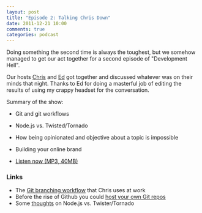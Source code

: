 ```yaml
---
layout: post
title: "Episode 2: Talking Chris Down"
date: 2011-12-21 10:00 
comments: true
categories: podcast
---
```


Doing something the second time is always the toughest, but we somehow managed
to get our act together for a second episode of "Development Hell".

Our hosts [Chris](http://twitter.com/chartjes) and [Ed](http://twitter.com/funkatron)
got together and discussed whatever was on their minds that night. Thanks to
Ed for doing a masterful job of editing the results of using my crappy headset
for the conversation.

Summary of the show:

* Git and git workflows
* Node.js vs. Twisted/Tornado
* How being opinionated and objective about a topic is impossible
* Building your online brand

* <a href="http://devhell.s3.amazonaws.com/ep2-64mono.mp3" rel="enclosure">Listen now (MP3, 40MB)</a>

### Links

* The [Git branching workflow](http://nvie.com/posts/a-successful-git-branching-model/) that Chris uses at work
* Before the rise of Github you could [host your own Git repos](http://gitorious.com/local_install)  
* Some [thoughts](http://journal.paul.querna.org/articles/2011/12/18/the-switch-python-to-node-js/) on Node.js vs. Twister/Tornado 
